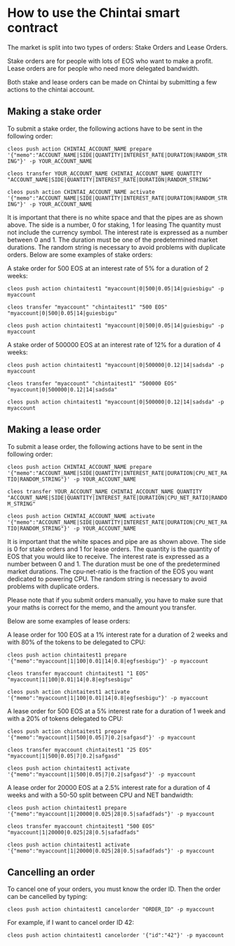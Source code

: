 # How to use the Chintai smart contract

The market is split into two types of orders: Stake Orders and Lease Orders.

Stake orders are for people with lots of EOS who want to make a profit.
Lease orders are for people who need more delegated bandwidth.

Both stake and lease orders can be made on Chintai by submitting a few actions to the chintai account.

## Making a stake order

To submit a stake order, the following actions have to be sent in the following order:

`cleos push action CHINTAI_ACCOUNT_NAME prepare '{"memo":"ACCOUNT_NAME|SIDE|QUANTITY|INTEREST_RATE|DURATION|RANDOM_STRING"}' -p YOUR_ACCOUNT_NAME`

`cleos transfer YOUR_ACCOUNT_NAME CHINTAI_ACCOUNT_NAME QUANTITY "ACCOUNT_NAME|SIDE|QUANTITY|INTEREST_RATE|DURATION|RANDOM_STRING"`

`cleos push action CHINTAI_ACCOUNT_NAME activate '{"memo":"ACCOUNT_NAME|SIDE|QUANTITY|INTEREST_RATE|DURATION|RANDOM_STRING"}' -p YOUR_ACCOUNT_NAME`

It is important that there is no white space and that the pipes are as shown above.
The side is a number, 0 for staking, 1 for leasing
The quantity must not include the currency symbol.
The interest rate is expressed as a number between 0 and 1.
The duration must be one of the predetermined market durations.
The random string is necessary to avoid problems with duplicate orders.
Below are some examples of stake orders:

A stake order for 500 EOS at an interest rate of 5% for a duration of 2 weeks:

`cleos push action chintaitest1 "myaccount|0|500|0.05|14|guiesbigu" -p myaccount`

`cleos transfer "myaccount" "chintaitest1" "500 EOS" "myaccount|0|500|0.05|14|guiesbigu"`

`cleos push action chintaitest1 "myaccount|0|500|0.05|14|guiesbigu" -p myaccount`


A stake order of 500000 EOS at an interest rate of 12% for a duration of 4 weeks:

`cleos push action chintaitest1 "myaccount|0|500000|0.12|14|sadsda" -p myaccount`

`cleos transfer "myaccount" "chintaitest1" "500000 EOS" "myaccount|0|500000|0.12|14|sadsda"`

`cleos push action chintaitest1 "myaccount|0|500000|0.12|14|sadsda" -p myaccount`

## Making a lease order

To submit a lease order, the following actions have to be sent in the following order:

`cleos push action CHINTAI_ACCOUNT_NAME prepare '{"memo":"ACCOUNT_NAME|SIDE|QUANTITY|INTEREST_RATE|DURATION|CPU_NET_RATIO|RANDOM_STRING"}' -p YOUR_ACCOUNT_NAME`

`cleos transfer YOUR_ACCOUNT_NAME CHINTAI_ACCOUNT_NAME QUANTITY "ACCOUNT_NAME|SIDE|QUANTITY|INTEREST_RATE|DURATION|CPU_NET_RATIO|RANDOM_STRING"`

`cleos push action CHINTAI_ACCOUNT_NAME activate '{"memo":"ACCOUNT_NAME|SIDE|QUANTITY|INTEREST_RATE|DURATION|CPU_NET_RATIO|RANDOM_STRING"}' -p YOUR_ACCOUNT_NAME`

It is important that the white spaces and pipe are as shown above.
The side is 0 for stake orders and 1 for lease orders.
The quantity is the quantity of EOS that you would like to receive.
The interest rate is expressed as a number between 0 and 1.
The duration must be one of the predetermined market durations.
The cpu-net-ratio is the fraction of the EOS you want dedicated to powering CPU.
The random string is necessary to avoid problems with duplicate orders.

Please note that if you submit orders manually, you have to make sure that your maths is correct for the memo, and the amount you transfer.

Below are some examples of lease orders:

A lease order for 100 EOS at a 1% interest rate for a duration of 2 weeks and with 80% of the tokens to be delegated to CPU:

`cleos push action chintaitest1 prepare '{"memo":"myaccount|1|100|0.01|14|0.8|egfsesbigu"}' -p myaccount`

`cleos transfer myaccount chintaitest1 "1 EOS" "myaccount|1|100|0.01|14|0.8|egfsesbigu"`

`cleos push action chintaitest1 activate '{"memo":"myaccount|1|100|0.01|14|0.8|egfsesbigu"}' -p myaccount`

A lease order for 500 EOS at a 5% interest rate for a duration of 1 week and with a 20% of tokens delegated to CPU:

`cleos push action chintaitest1 prepare '{"memo":"myaccount|1|500|0.05|7|0.2|safgasd"}' -p myaccount`

`cleos transfer myaccount chintaitest1 "25 EOS" "myaccount|1|500|0.05|7|0.2|safgasd"`

`cleos push action chintaitest1 activate '{"memo":"myaccount|1|500|0.05|7|0.2|safgasd"}' -p myaccount`

A lease order for 20000 EOS at a 2.5% interest rate for a duration of 4 weeks and with a 50-50 split between CPU and NET bandwidth:

`cleos push action chintaitest1 prepare '{"memo":"myaccount|1|20000|0.025|28|0.5|safadfads"}' -p myaccount`

`cleos transfer myaccount chintaitest1 "500 EOS" "myaccount|1|20000|0.025|28|0.5|safadfads"`

`cleos push action chintaitest1 activate '{"memo":"myaccount|1|20000|0.025|28|0.5|safadfads"}' -p myaccount`

## Cancelling an order

To cancel one of your orders, you must know the order ID.
Then the order can be cancelled by typing:

`cleos push action chintaitest1 cancelorder "ORDER_ID" -p myaccount`

For example, if I want to cancel order ID 42:

`cleos push action chintaitest1 cancelorder '{"id":"42"}' -p myaccount`
